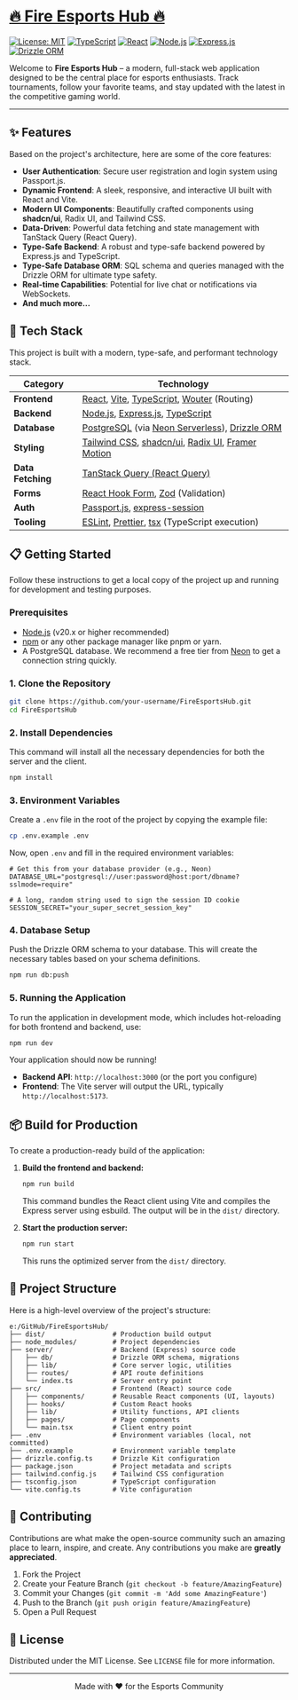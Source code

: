 # [🔥 Fire Esports Hub 🔥](https://fire-esports-hub.vercel.app/)

[![License: MIT](https://img.shields.io/badge/License-MIT-yellow.svg)](https://opensource.org/licenses/MIT)
[![TypeScript](https://img.shields.io/badge/--typescript-blue?logo=typescript&logoColor=white)](https://www.typescriptlang.org/)
[![React](https://img.shields.io/badge/--react-black?logo=react&logoColor=61DAFB)](https://reactjs.org/)
[![Node.js](https://img.shields.io/badge/--node.js-green?logo=node.js&logoColor=white)](https://nodejs.org/)
[![Express.js](https://img.shields.io/badge/--express.js-gray?logo=express&logoColor=white)](https://expressjs.com/)
[![Drizzle ORM](https://img.shields.io/badge/--drizzle_orm-brightgreen?logo=drizzle&logoColor=white)](https://orm.drizzle.team/)

Welcome to **Fire Esports Hub** – a modern, full-stack web application designed to be the central place for esports enthusiasts. Track tournaments, follow your favorite teams, and stay updated with the latest in the competitive gaming world.

---

<!-- 
  TODO: Add a screenshot or a GIF of the application in action.
  <p align="center">
    <img src="path/to/your/screenshot.png" alt="Fire Esports Hub Screenshot" width="700">
  </p>
-->

## ✨ Features

Based on the project's architecture, here are some of the core features:

*   **User Authentication**: Secure user registration and login system using Passport.js.
*   **Dynamic Frontend**: A sleek, responsive, and interactive UI built with React and Vite.
*   **Modern UI Components**: Beautifully crafted components using **shadcn/ui**, Radix UI, and Tailwind CSS.
*   **Data-Driven**: Powerful data fetching and state management with TanStack Query (React Query).
*   **Type-Safe Backend**: A robust and type-safe backend powered by Express.js and TypeScript.
*   **Type-Safe Database ORM**: SQL schema and queries managed with the Drizzle ORM for ultimate type safety.
*   **Real-time Capabilities**: Potential for live chat or notifications via WebSockets.
*   **And much more...**

## 🚀 Tech Stack

This project is built with a modern, type-safe, and performant technology stack.

| Category          | Technology                                                                                                                                                             |
| ----------------- | ---------------------------------------------------------------------------------------------------------------------------------------------------------------------- |
| **Frontend**      | [React](https://reactjs.org/), [Vite](https://vitejs.dev/), [TypeScript](https://www.typescriptlang.org/), [Wouter](https://github.com/molefrog/wouter) (Routing)          |
| **Backend**       | [Node.js](https://nodejs.org/), [Express.js](https://expressjs.com/), [TypeScript](https://www.typescriptlang.org/)                                                        |
| **Database**      | [PostgreSQL](https://www.postgresql.org/) (via [Neon Serverless](https://neon.tech/)), [Drizzle ORM](https://orm.drizzle.team/)                                            |
| **Styling**       | [Tailwind CSS](https://tailwindcss.com/), [shadcn/ui](https://ui.shadcn.com/), [Radix UI](https://www.radix-ui.com/), [Framer Motion](https://www.framer.com/motion/)       |
| **Data Fetching** | [TanStack Query (React Query)](https://tanstack.com/query/latest)                                                                                                        |
| **Forms**         | [React Hook Form](https://react-hook-form.com/), [Zod](https://zod.dev/) (Validation)                                                                                    |
| **Auth**          | [Passport.js](http://www.passportjs.org/), [express-session](https://github.com/expressjs/session)                                                                       |
| **Tooling**       | [ESLint](https://eslint.org/), [Prettier](https://prettier.io/), [tsx](https://github.com/esbuild-kit/tsx) (TypeScript execution)                                          |

## 📋 Getting Started

Follow these instructions to get a local copy of the project up and running for development and testing purposes.

### Prerequisites

*   [Node.js](https://nodejs.org/en/download/) (v20.x or higher recommended)
*   [npm](https://www.npmjs.com/get-npm) or any other package manager like pnpm or yarn.
*   A PostgreSQL database. We recommend a free tier from [Neon](https://neon.tech) to get a connection string quickly.

### 1. Clone the Repository

```bash
git clone https://github.com/your-username/FireEsportsHub.git
cd FireEsportsHub
```

### 2. Install Dependencies

This command will install all the necessary dependencies for both the server and the client.

```bash
npm install
```

### 3. Environment Variables

Create a `.env` file in the root of the project by copying the example file:

```bash
cp .env.example .env
```

Now, open `.env` and fill in the required environment variables:

```env
# Get this from your database provider (e.g., Neon)
DATABASE_URL="postgresql://user:password@host:port/dbname?sslmode=require"

# A long, random string used to sign the session ID cookie
SESSION_SECRET="your_super_secret_session_key"
```

### 4. Database Setup

Push the Drizzle ORM schema to your database. This will create the necessary tables based on your schema definitions.

```bash
npm run db:push
```

### 5. Running the Application

To run the application in development mode, which includes hot-reloading for both frontend and backend, use:

```bash
npm run dev
```

Your application should now be running!
*   **Backend API**: `http://localhost:3000` (or the port you configure)
*   **Frontend**: The Vite server will output the URL, typically `http://localhost:5173`.

## 📦 Build for Production

To create a production-ready build of the application:

1.  **Build the frontend and backend:**
    ```bash
    npm run build
    ```
    This command bundles the React client using Vite and compiles the Express server using esbuild. The output will be in the `dist/` directory.

2.  **Start the production server:**
    ```bash
    npm run start
    ```
    This runs the optimized server from the `dist/` directory.

## 📂 Project Structure

Here is a high-level overview of the project's structure:

```
e:/GitHub/FireEsportsHub/
├── dist/                 # Production build output
├── node_modules/         # Project dependencies
├── server/               # Backend (Express) source code
│   ├── db/               # Drizzle ORM schema, migrations
│   ├── lib/              # Core server logic, utilities
│   ├── routes/           # API route definitions
│   └── index.ts          # Server entry point
├── src/                  # Frontend (React) source code
│   ├── components/       # Reusable React components (UI, layouts)
│   ├── hooks/            # Custom React hooks
│   ├── lib/              # Utility functions, API clients
│   ├── pages/            # Page components
│   └── main.tsx          # Client entry point
├── .env                  # Environment variables (local, not committed)
├── .env.example          # Environment variable template
├── drizzle.config.ts     # Drizzle Kit configuration
├── package.json          # Project metadata and scripts
├── tailwind.config.js    # Tailwind CSS configuration
├── tsconfig.json         # TypeScript configuration
└── vite.config.ts        # Vite configuration
```

## 🤝 Contributing

Contributions are what make the open-source community such an amazing place to learn, inspire, and create. Any contributions you make are **greatly appreciated**.

1.  Fork the Project
2.  Create your Feature Branch (`git checkout -b feature/AmazingFeature`)
3.  Commit your Changes (`git commit -m 'Add some AmazingFeature'`)
4.  Push to the Branch (`git push origin feature/AmazingFeature`)
5.  Open a Pull Request

## 📜 License

Distributed under the MIT License. See `LICENSE` file for more information.

---

<p align="center">
  Made with ❤️ for the Esports Community
</p>
